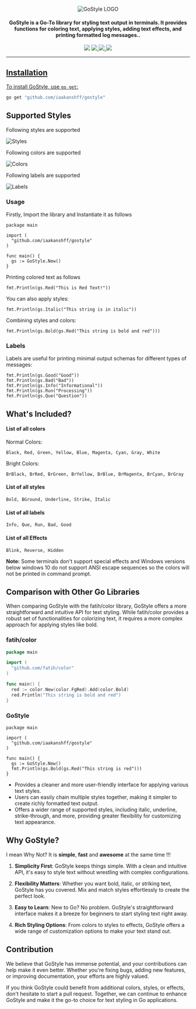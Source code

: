 <div align="center">

![GoStyle LOGO](https://i.imgur.com/pnwMlty.png)

</div>


<h4 align="center">GoStyle is a Go-To library for styling text output in terminals. It provides functions for coloring text, applying styles, adding text effects, and printing formatted log messages..</h4>
<p align="center">
<img src="https://img.shields.io/github/go-mod/go-version/iaakanshff/gostyle">
<!-- <a href="https://github.com/iaakanshff/gostyle/releases"><img src="https://img.shields.io/github/downloads/iaakanshff/gostyle/total"> -->
<a href="https://github.com/iaakanshff/gostyle/graphs/contributors"><img src="https://img.shields.io/github/contributors-anon/iaakanshff/gostyle">
<!-- <a href="https://github.com/iaakanshff/gostyle/releases/"><img src="https://img.shields.io/github/release/iaakanshff/gostyle"> -->
<a href="https://github.com/iaakanshff/gostyle/issues"><img src="https://img.shields.io/github/issues-raw/iaakanshff/gostyle">
<a href="https://github.com/iaakanshff/gostyle/stars"><img src="https://img.shields.io/github/stars/iaakanshff/gostyle">
<!-- <a href="https://github.com/iaakanshff/gostyle/discussions"><img src="https://img.shields.io/github/discussions/iaakanshff/gostyle"> -->
</p>

---
      
## Installation

To install GoStyle, use `go get`:

```sh
go get "github.com/iaakanshff/gostyle"
```

## Supported Styles

Following styles are supported

![Styles](https://i.imgur.com/kvtZzh6.png)

Following colors are supported

![Colors](https://i.imgur.com/l97CagL.png)

Following labels are supported

![Labels](https://i.imgur.com/U3j4dJv.png)

### Usage
Firstly, Import the library and Instantiate it as follows
```golang
package main

import (
  "github.com/iaakanshff/gostyle"
)

func main() {
  gs := GoStyle.New()
}
```

Printing colored text as follows
```golang
fmt.Println(gs.Red("This is Red Text!"))
```

You can also apply styles:
```golang
fmt.Println(gs.Italic("This string is in italic"))
```

Combining styles and colors:
```golang
fmt.Println(gs.Bold(gs.Red("This string is bold and red")))
```

### Labels

Labels are useful for printing minimal output schemas for different types of messages:
```golang
fmt.Println(gs.Good("Good"))
fmt.Println(gs.Bad("Bad"))
fmt.Println(gs.Info("Informational"))
fmt.Println(gs.Run("Processing"))
fmt.Println(gs.Que("Question"))
```

## What's Included?

#### List of all colors


Normal Colors:
```
Black, Red, Green, Yellow, Blue, Magenta, Cyan, Gray, White
```

Bright Colors:
```
BrBlack, BrRed, BrGreen, BrYellow, BrBlue, BrMagenta, BrCyan, BrGray
```

#### List of all styles
```
Bold, BGround, Underline, Strike, Italic
```

#### List of all labels

```
Info, Que, Run, Bad, Good
```

#### List of all Effects

```
Blink, Reverse, Hidden
```

**Note:** Some terminals don't support special effects and Windows versions below windows 10 do not support ANSI escape sequences so the colors will not be printed in command prompt.

## Comparison with Other Go Libraries
When comparing GoStyle with the fatih/color library, GoStyle offers a more straightforward and intuitive API for text styling. While fatih/color provides a robust set of functionalities for colorizing text, it requires a more complex approach for applying styles like bold.

### fatih/color

```go
package main

import (
  "github.com/fatih/color"
)

func main() {
  red := color.New(color.FgRed).Add(color.Bold)
  red.Println("This string is bold and red")
}
```

### GoStyle
```golang
package main

import (
  "github.com/iaakanshff/gostyle"
)

func main() {
  gs := GoStyle.New()
  fmt.Println(gs.Bold(gs.Red("This string is red")))
}
```

- Provides a cleaner and more user-friendly interface for applying various text styles.
- Users can easily chain multiple styles together, making it simpler to create richly formatted text output.
- Offers a wider range of supported styles, including italic, underline, strike-through, and more, providing greater flexibility for customizing text appearance.


## Why GoStyle?

I mean Why Not? It is **simple**, **fast** and **awesome** at the same time !!!

1. **Simplicity First**: GoStyle keeps things simple. With a clean and intuitive API, it's easy to style text without wrestling with complex configurations.

2. **Flexibility Matters**: Whether you want bold, italic, or striking text, GoStyle has you covered. Mix and match styles effortlessly to create the perfect look.

3. **Easy to Learn**: New to Go? No problem. GoStyle's straightforward interface makes it a breeze for beginners to start styling text right away.

4. **Rich Styling Options**: From colors to styles to effects, GoStyle offers a wide range of customization options to make your text stand out.

## Contribution

We believe that GoStyle has immense potential, and your contributions can help make it even better. Whether you're fixing bugs, adding new features, or improving documentation, your efforts are highly valued.

If you think GoStyle could benefit from additional colors, styles, or effects, don't hesitate to start a pull request. Together, we can continue to enhance GoStyle and make it the go-to choice for text styling in Go applications.
